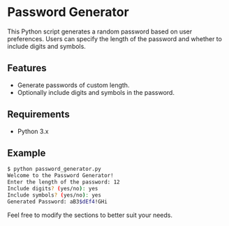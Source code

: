 # Password Generator

This Python script generates a random password based on user preferences. Users can specify the length of the password and whether to include digits and symbols.

## Features

- Generate passwords of custom length.
- Optionally include digits and symbols in the password.

## Requirements

- Python 3.x

## Example

```sh
$ python password_generator.py
Welcome to the Password Generator!
Enter the length of the password: 12
Include digits? (yes/no): yes
Include symbols? (yes/no): yes
Generated Password: aB3$dEf4!GHi
```

Feel free to modify the sections to better suit your needs.
